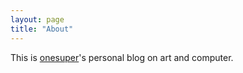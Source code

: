 ```yaml
---
layout: page
title: "About"
---
```



This is [onesuper](http://chengyichao.info)'s personal blog on art and computer.

